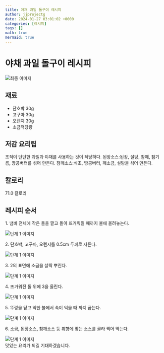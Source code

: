 ```yaml
---
title: 야채 과일 돌구이 레시피
author: jjprojectg
date: 2024-01-27 03:01:02 +0000
categories: [레시피]
tags: []
math: true
mermaid: true
---
```

<meta name="og:type" content="website"/>
<meta charset="UTF-8"/>
<div class="header">
  <h1>야채 과일 돌구이 레시피</h1>
</div>

<div class="container my-4">
  <div class="row">
    <div class="col-12 col-md-6">
      <div class="recipe-image">
        <img src="http://www.foodsafetykorea.go.kr/uploadimg/20141117/20141117053627_1416213387667.jpg" class="step-image" alt="최종 이미지"/>
      </div>
    </div>
    <div class="col-12 col-md-6">
      <div class="ingredients">
        <h2>재료</h2>
        <ul class="card">
          <li> 단호박 30g </li>
          <li>  고구마 30g </li>
          <li>  오렌지 30g </li>
          <li>  소금적당량 </li>
</ul>
      </div>
    </div>
    <div class="col-12 col-md-6">
      <div class="ingredients">
        <h2>저감 요리팁</h2>
        <div class="card"> 
          <p>
            조직이 단단한 과일과 야채를 사용하는 것이 적당하다. 된장소스:된장, 설탕, 참께, 참기름, 땅콩버터를 섞어 만든다. 참깨소스:식초, 땅콩버터, 깨소금, 설탕을 섞어 만든다.
          </p>
        </div>
      </div>
      <div class="ingredients">
        <h2>칼로리</h2>
        <div class="card"> 
          <p>
            71.0 칼로리
          </p>
        </div>
      </div>
    </div>
  </div>

  <h2 class="my-4">레시피 순서</h2>
  <div class="card recipe-card">
    <div class="card-body recipe-step">
      <p class="card-text step-description">1. 냄비 전체에 작은 돌을 깔고 돌이 뜨거워질 때까지 불에 올려놓는다.</p>
      <img src="http://www.foodsafetykorea.go.kr/uploadimg/cook/940-1.jpg" alt="단계 1 이미지" class="step-image"/>
    </div>
  </div>
  <div class="card recipe-card">
    <div class="card-body recipe-step">
      <p class="card-text step-description">2. 단호박, 고구마, 오렌지를 0.5cm 두께로 자른다.</p>
      <img src="http://www.foodsafetykorea.go.kr/uploadimg/cook/940-2.jpg" alt="단계 1 이미지" class="step-image"/>
    </div>
  </div>
  <div class="card recipe-card">
    <div class="card-body recipe-step">
      <p class="card-text step-description">3. 2의 표면에 소금을 살짝 뿌린다.</p>
      <img src="http://www.foodsafetykorea.go.kr/uploadimg/cook/940-3.jpg" alt="단계 1 이미지" class="step-image"/>
    </div>
  </div>
  <div class="card recipe-card">
    <div class="card-body recipe-step">
      <p class="card-text step-description">4. 뜨거워진 돌 위에 3을 올린다.</p>
      <img src="http://www.foodsafetykorea.go.kr/uploadimg/cook/940-4.jpg" alt="단계 1 이미지" class="step-image"/>
    </div>
  </div>
  <div class="card recipe-card">
    <div class="card-body recipe-step">
      <p class="card-text step-description">5. 뚜껑을 닫고 약한 불에서 속이 익을 때 까지 굽는다.</p>
      <img src="http://www.foodsafetykorea.go.kr/uploadimg/cook/940-5.jpg" alt="단계 1 이미지" class="step-image"/>
    </div>
  </div>
  <div class="card recipe-card">
    <div class="card-body recipe-step">
      <p class="card-text step-description">6. 소금, 된장소스, 참깨소스 등 취향에 맞는 소스를 골라 찍어 먹는다.</p>
      <img src="http://www.foodsafetykorea.go.kr/uploadimg/cook/940-6.jpg" alt="단계 1 이미지" class="step-image"/>
    </div>
  </div>

</div>
맛있는 요리가 되길 기대하겠습니다.
